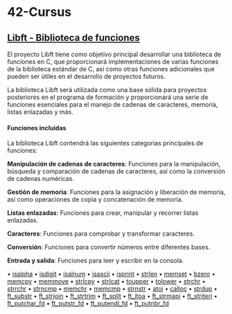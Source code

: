 # 42-Cursus
## [Libft - Biblioteca de funciones](https://github.com/AnaLR27/42-Cursus/tree/main/Libft)

El proyecto Libft tiene como objetivo principal desarrollar una biblioteca de funciones en C, que proporcionará implementaciones de varias funciones de la biblioteca estándar de C, así como otras funciones adicionales que pueden ser útiles en el desarrollo de proyectos futuros.

La biblioteca Libft será utilizada como una base sólida para proyectos posteriores en el programa de formación y proporcionará una serie de funciones esenciales para el manejo de cadenas de caracteres, memoria, listas enlazadas y más.

#### Funciones incluidas
La biblioteca Libft contendrá las siguientes categorías principales de funciones:

**Manipulación de cadenas de caracteres**: Funciones para la manipulación, búsqueda y comparación de cadenas de caracteres, así como la conversión de cadenas numéricas.

**Gestión de memoria**: Funciones para la asignación y liberación de memoria, así como operaciones de copia y concatenación de memoria.

**Listas enlazadas**: Funciones para crear, manipular y recorrer listas enlazadas.

**Caracteres**: Funciones para comprobar y transformar caracteres.

**Conversión**: Funciones para convertir números entre diferentes bases.

**Entrada y salida**: Funciones para leer y escribir en la consola.

• [isalpha](https://github.com/AnaLR27/42-Cursus/blob/main/Libft/ft_isalpha.c)
• [isdigit](https://github.com/AnaLR27/42-Cursus/blob/main/Libft/ft_isdigit.c)
• [isalnum](https://github.com/AnaLR27/42-Cursus/blob/main/Libft/ft_isalnum.c)
• [isascii](https://github.com/AnaLR27/42-Cursus/blob/main/Libft/ft_isascii.c)
• [isprint](https://github.com/AnaLR27/42-Cursus/blob/main/Libft/ft_isprint.c)
• [strlen](https://github.com/AnaLR27/42-Cursus/blob/main/Libft/ft_strlen.c)
• [memset](https://github.com/AnaLR27/42-Cursus/blob/main/Libft/ft_memset.c)
• [bzero](https://github.com/AnaLR27/42-Cursus/blob/main/Libft/ft_bzero.c)
• [memcpy](https://github.com/AnaLR27/42-Cursus/blob/main/Libft/ft_memcpy.c)
• [memmove](https://github.com/AnaLR27/42-Cursus/blob/main/Libft/ft_memmove.c)
• [strlcpy](https://github.com/AnaLR27/42-Cursus/blob/main/Libft/ft_strlcpy.c)
• [strlcat](https://github.com/AnaLR27/42-Cursus/blob/main/Libft/ft_strlcat.c)
• [toupper](https://github.com/AnaLR27/42-Cursus/blob/main/Libft/ft_toupper.c)
• [tolower](https://github.com/AnaLR27/42-Cursus/blob/main/Libft/ft_tolower.c)
• [strchr](https://github.com/AnaLR27/42-Cursus/blob/main/Libft/ft_strchr.c)
• [strrchr](https://github.com/AnaLR27/42-Cursus/blob/main/Libft/ft_strrchr.c)
• [strncmp](https://github.com/AnaLR27/42-Cursus/blob/main/Libft/ft_strncmp.c)
• [memchr](https://github.com/AnaLR27/42-Cursus/blob/main/Libft/ft_memchr.c)
• [memcmp](https://github.com/AnaLR27/42-Cursus/blob/main/Libft/ft_memcmp.c)
• [strnstr](https://github.com/AnaLR27/42-Cursus/blob/main/Libft/ft_strnstr.c)
• [atoi](https://github.com/AnaLR27/42-Cursus/blob/main/Libft/ft_atoi.c)
• [calloc](https://github.com/AnaLR27/42-Cursus/blob/main/Libft/ft_calloc.c)
• [strdup](https://github.com/AnaLR27/42-Cursus/blob/main/Libft/ft_strdup.c)
• [ft_substr](https://github.com/AnaLR27/42-Cursus/blob/main/Libft/ft_substr.c)
• [ft_strjoin](https://github.com/AnaLR27/42-Cursus/blob/main/Libft/ft_strjoin.c)
• [ft_strtrim](https://github.com/AnaLR27/42-Cursus/blob/main/Libft/ft_strtrim.c)
• [ft_split](https://github.com/AnaLR27/42-Cursus/blob/main/Libft/ft_split.c)
• [ft_itoa](https://github.com/AnaLR27/42-Cursus/blob/main/Libft/ft_itoa.c)
• [ft_strmapi](https://github.com/AnaLR27/42-Cursus/blob/main/Libft/ft_strmapi.c)
• [ft_striteri](https://github.com/AnaLR27/42-Cursus/blob/main/Libft/ft_striteri.c)
• [ft_putchar_fd](https://github.com/AnaLR27/42-Cursus/blob/main/Libft/ft_putchar_fd.c)
• [ft_putstr_fd](https://github.com/AnaLR27/42-Cursus/blob/main/Libft/ft_putstr_fd.c)
• [ft_putendl_fd](https://github.com/AnaLR27/42-Cursus/blob/main/Libft/ft_putendl_fd.c)
• [ft_putnbr_fd](https://github.com/AnaLR27/42-Cursus/blob/main/Libft/ft_putnbr_fd.c)